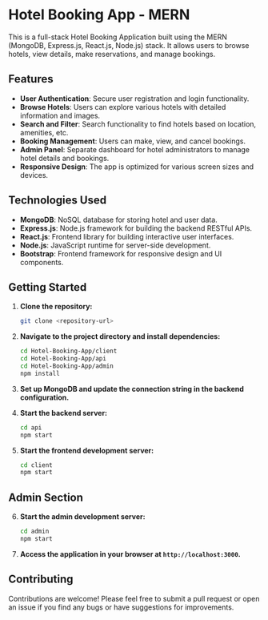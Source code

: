 # Hotel Booking App - MERN

This is a full-stack Hotel Booking Application built using the MERN (MongoDB, Express.js, React.js, Node.js) stack. It allows users to browse hotels, view details, make reservations, and manage bookings.

## Features

- **User Authentication**: Secure user registration and login functionality.
- **Browse Hotels**: Users can explore various hotels with detailed information and images.
- **Search and Filter**: Search functionality to find hotels based on location, amenities, etc.
- **Booking Management**: Users can make, view, and cancel bookings.
- **Admin Panel**: Separate dashboard for hotel administrators to manage hotel details and bookings.
- **Responsive Design**: The app is optimized for various screen sizes and devices.

## Technologies Used

- **MongoDB**: NoSQL database for storing hotel and user data.
- **Express.js**: Node.js framework for building the backend RESTful APIs.
- **React.js**: Frontend library for building interactive user interfaces.
- **Node.js**: JavaScript runtime for server-side development.
- **Bootstrap**: Frontend framework for responsive design and UI components.

## Getting Started

1. **Clone the repository:**

   ```bash
   git clone <repository-url>
   ```

2. **Navigate to the project directory and install dependencies:**

   ```bash
   cd Hotel-Booking-App/client
   cd Hotel-Booking-App/api
   cd Hotel-Booking-App/admin
   npm install
   ```

3. **Set up MongoDB and update the connection string in the backend configuration.**

4. **Start the backend server:**

   ```bash
   cd api
   npm start
   ```

5. **Start the frontend development server:**

   ```bash
   cd client
   npm start
   ```

## Admin Section

6. **Start the admin development server:**

   ```bash
   cd admin
   npm start
   ```

7. **Access the application in your browser at `http://localhost:3000`.**

## Contributing

Contributions are welcome! Please feel free to submit a pull request or open an issue if you find any bugs or have suggestions for improvements.
